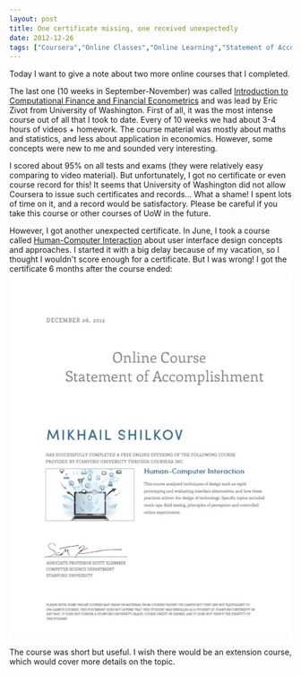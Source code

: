 ```yaml
---
layout: post
title: One certificate missing, one received unexpectedly
date: 2012-12-26
tags: ["Coursera","Online Classes","Online Learning","Statement of Accomplishment"]
---
```


Today I want to give a note about two more online courses that I completed.

The last one (10 weeks in September-November) was called [Introduction to Computational Finance and Financial Econometrics](https://www.coursera.org/course/compfinance) and was lead by Eric Zivot from University of Washington. First of all, it was the most intense course out of all that I took to date. Every of 10 weeks we had about 3-4 hours of videos + homework. The course material was mostly about maths and statistics, and less about application in economics. However, some concepts were new to me and sounded very interesting.

I scored about 95% on all tests and exams (they were relatively easy comparing to video material). But unfortunately, I got no certificate or even course record for this! It seems that University of Washington did not allow Coursera to issue such certificates and records... What a shame! I spent lots of time on it, and a record would be satisfactory. Please be careful if you take this course or other courses of UoW in the future.

However, I got another unexpected certificate. In June, I took a course called [Human-Computer Interaction](https://www.coursera.org/course/hci) about user interface design concepts and approaches. I started it with a big delay because of my vacation, so I thought I wouldn't score enough for a certificate. But I was wrong! I got the certificate 6 months after the course ended:
[![hci](hci.jpg)](http://mikeshilkov.wordpress.com/2012/12/26/one-certificate-missing-one-received-unexpectedly/hci/)

The course was short but useful. I wish there would be an extension course, which would cover more details on the topic.